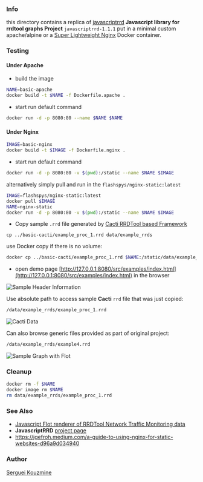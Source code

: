 ### Info

this directory contains a replica of [javascriptrrd](http://javascriptrrd.sourceforge.net) 
__Javascript library for rrdtool graphs Project__ `javascriptrrd-1.1.1`
put in a minimal custom apache/alpine or a [Super Lightweight Nginx](https://hub.docker.com/r/flashspys/nginx-static) Docker container.


### Testing
#### Under Apache
* build the image
```sh
NAME=basic-apache
docker build -t $NAME -f Dockerfile.apache .
```
* start run default command

```sh
docker run -d -p 8080:80 --name $NAME $NAME
```
#### Under Nginx

```sh
IMAGE=basic-nginx
docker build -t $IMAGE -f Dockerfile.nginx .
```

* start run default command

```sh
docker run -d -p 8080:80 -v $(pwd):/static --name $NAME $IMAGE
```
alternatively simply pull and run in the `flashspys/nginx-static:latest`
```sh
IMAGE=flashspys/nginx-static:latest
docker pull $IMAGE
NAME=nginx-static
docker run -d -p 8080:80 -v $(pwd):/static --name $NAME $IMAGE
```
* Copy sample `.rrd` file generated by [Cacti RRDTool based Framework](https://www.cacti.net)
```
cp ../basic-cacti/example_proc_1.rrd data/example_rrds
```
use Docker copy if there is no volume:

```sh
docker cp ../basic-cacti/example_proc_1.rrd $NAME:/static/data/example_rrds
```

* open demo page [http://127.0.0.1:8080/src/examples/index.html](http://127.0.0.1:8080/src/examples/index.html) in the browser

![Sample Header Information](https://github.com/sergueik/springboot_study/blob/master/basic-rrd-js/screenshots/rrd_header_capture.png)

Use absolute path to access sample __Cacti__ `rrd` file that was just copied:

```sh
/data/example_rrds/example_proc_1.rrd
```
![Cacti Data](https://github.com/sergueik/springboot_study/blob/master/basic-rrd-js/screenshots/cacti_capture.png)

Can also browse generic files provided as part of original project:
```sh
/data/example_rrds/example4.rrd
```
![Sample Graph with Flot](https://github.com/sergueik/springboot_study/blob/master/basic-rrd-js/screenshots/rrd_graph_capture.png)

### Cleanup

```sh
docker rm -f $NAME
docker image rm $NAME
rm data/example_rrds/example_proc_1.rrd

```

### See Also

  * [Javascript Flot renderer of RRDTool Network Traffic Monitoring data](https://www.youtube.com/watch?v=yY9rbOHxwyg) 
  * __JavascriptRRD__ [project page](https://sourceforge.net/projects/javascriptrrd/)
  * https://jgefroh.medium.com/a-guide-to-using-nginx-for-static-websites-d96a9d034940

### Author
[Serguei Kouzmine](kouzmine_serguei@yahoo.com)
